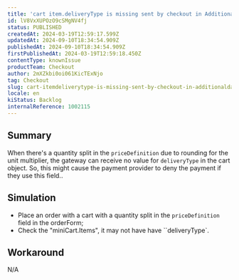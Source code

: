 ```yaml
---
title: 'cart item.deliveryType is missing sent by checkout in AdditionalData'
id: lV8VxXUPOzO9cSMgNV4fj
status: PUBLISHED
createdAt: 2024-03-19T12:59:17.599Z
updatedAt: 2024-09-10T18:34:54.909Z
publishedAt: 2024-09-10T18:34:54.909Z
firstPublishedAt: 2024-03-19T12:59:18.450Z
contentType: knownIssue
productTeam: Checkout
author: 2mXZkbi0oi061KicTExNjo
tag: Checkout
slug: cart-itemdeliverytype-is-missing-sent-by-checkout-in-additionaldata
locale: en
kiStatus: Backlog
internalReference: 1002115
---
```


## Summary


When there's a quantity split in the `priceDefinition` due to rounding for the unit multiplier, the gateway can receive no value for `deliveryType` in the cart object. So, this might cause the payment provider to deny the payment if they use this field..


##

## Simulation



- Place an order with a cart with a quantity split in the `priceDefinition` field in the orderForm;
- Check the "miniCart.Items", it may not have have ``deliveryType`.


##

## Workaround


N/A



